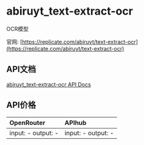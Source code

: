 # abiruyt_text-extract-ocr

OCR模型

官网: [https://replicate.com/abiruyt/text-extract-ocr](https://replicate.com/abiruyt/text-extract-ocr)

## API文档

[abiruyt_text-extract-ocr API Docs](../apis/zh/abiruyt_text-extract-ocr.md)

## API价格

| OpenRouter | APIhub |
|:---|:---|
| input: - output: - | input: - output: - |
